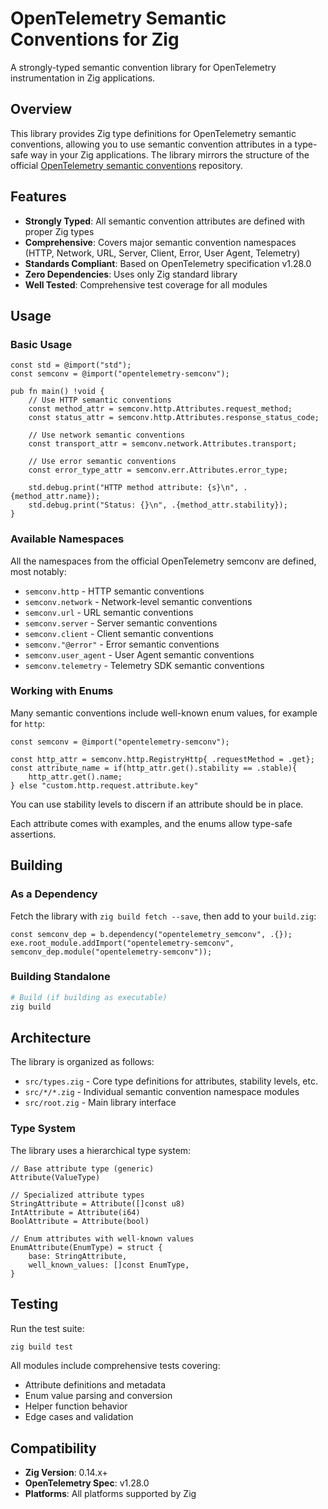 # OpenTelemetry Semantic Conventions for Zig

A strongly-typed semantic convention library for OpenTelemetry instrumentation in Zig applications.

## Overview

This library provides Zig type definitions for OpenTelemetry semantic conventions, allowing you to use semantic convention attributes in a type-safe way in your Zig applications. The library mirrors the structure of the official [OpenTelemetry semantic conventions](https://github.com/open-telemetry/semantic-conventions) repository.

## Features

- **Strongly Typed**: All semantic convention attributes are defined with proper Zig types
- **Comprehensive**: Covers major semantic convention namespaces (HTTP, Network, URL, Server, Client, Error, User Agent, Telemetry)
- **Standards Compliant**: Based on OpenTelemetry specification v1.28.0
- **Zero Dependencies**: Uses only Zig standard library
- **Well Tested**: Comprehensive test coverage for all modules

## Usage

### Basic Usage

```zig
const std = @import("std");
const semconv = @import("opentelemetry-semconv");

pub fn main() !void {
    // Use HTTP semantic conventions
    const method_attr = semconv.http.Attributes.request_method;
    const status_attr = semconv.http.Attributes.response_status_code;
    
    // Use network semantic conventions  
    const transport_attr = semconv.network.Attributes.transport;
    
    // Use error semantic conventions
    const error_type_attr = semconv.err.Attributes.error_type;
    
    std.debug.print("HTTP method attribute: {s}\n", .{method_attr.name});
    std.debug.print("Status: {}\n", .{method_attr.stability});
}
```

### Available Namespaces

All the namespaces from the official OpenTelemetry semconv are defined, most notably:

- `semconv.http` - HTTP semantic conventions
- `semconv.network` - Network-level semantic conventions
- `semconv.url` - URL semantic conventions
- `semconv.server` - Server semantic conventions
- `semconv.client` - Client semantic conventions
- `semconv."@error"` - Error semantic conventions
- `semconv.user_agent` - User Agent semantic conventions
- `semconv.telemetry` - Telemetry SDK semantic conventions

### Working with Enums

Many semantic conventions include well-known enum values, for example for `http`:

```zig
const semconv = @import("opentelemetry-semconv");

const http_attr = semconv.http.RegistryHttp{ .requestMethod = .get};
const attribute_name = if(http_attr.get().stability == .stable){
    http_attr.get().name;
} else "custom.http.request.attribute.key"
```

You can use stability levels to discern if an attribute should be in place.

Each attribute comes with examples, and the enums allow type-safe assertions.

## Building

### As a Dependency

Fetch the library with `zig build fetch --save`, then add to your `build.zig`:

```zig
const semconv_dep = b.dependency("opentelemetry_semconv", .{});
exe.root_module.addImport("opentelemetry-semconv", semconv_dep.module("opentelemetry-semconv"));
```

### Building Standalone

```bash
# Build (if building as executable)
zig build
```

## Architecture

The library is organized as follows:

- `src/types.zig` - Core type definitions for attributes, stability levels, etc.
- `src/*/*.zig` - Individual semantic convention namespace modules
- `src/root.zig` - Main library interface

### Type System

The library uses a hierarchical type system:

```zig
// Base attribute type (generic)
Attribute(ValueType)

// Specialized attribute types
StringAttribute = Attribute([]const u8)
IntAttribute = Attribute(i64)
BoolAttribute = Attribute(bool)

// Enum attributes with well-known values
EnumAttribute(EnumType) = struct {
    base: StringAttribute,
    well_known_values: []const EnumType,
}
```

## Testing

Run the test suite:

```bash
zig build test
```

All modules include comprehensive tests covering:
- Attribute definitions and metadata
- Enum value parsing and conversion
- Helper function behavior
- Edge cases and validation


## Compatibility

- **Zig Version**: 0.14.x+
- **OpenTelemetry Spec**: v1.28.0
- **Platforms**: All platforms supported by Zig
